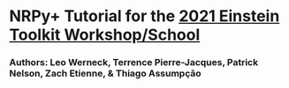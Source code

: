# NRPy+ Tutorial for the [2021 Einstein Toolkit Workshop/School](https://einsteintoolkit.github.io/et2021uiuc/)
### Authors: Leo Werneck, Terrence Pierre-Jacques, Patrick Nelson, Zach Etienne, & Thiago Assumpção
